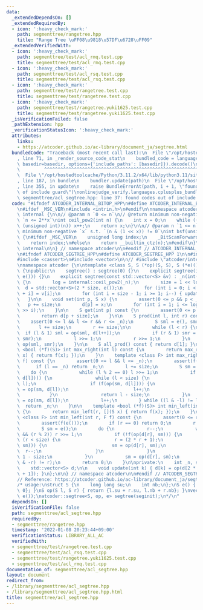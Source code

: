 ```yaml
---
data:
  _extendedDependsOn: []
  _extendedRequiredBy:
  - icon: ':heavy_check_mark:'
    path: segmenttree/rangetree.hpp
    title: "Range Tree \uFF08\u9818\u57DF\u6728\uFF09"
  _extendedVerifiedWith:
  - icon: ':heavy_check_mark:'
    path: segmenttree/test/acl_rmq.test.cpp
    title: segmenttree/test/acl_rmq.test.cpp
  - icon: ':heavy_check_mark:'
    path: segmenttree/test/acl_rsq.test.cpp
    title: segmenttree/test/acl_rsq.test.cpp
  - icon: ':heavy_check_mark:'
    path: segmenttree/test/rangetree.test.cpp
    title: segmenttree/test/rangetree.test.cpp
  - icon: ':heavy_check_mark:'
    path: segmenttree/test/rangetree.yuki1625.test.cpp
    title: segmenttree/test/rangetree.yuki1625.test.cpp
  _isVerificationFailed: false
  _pathExtension: hpp
  _verificationStatusIcon: ':heavy_check_mark:'
  attributes:
    links:
    - https://atcoder.github.io/ac-library/document_ja/segtree.html
  bundledCode: "Traceback (most recent call last):\n  File \"/opt/hostedtoolcache/Python/3.11.2/x64/lib/python3.11/site-packages/onlinejudge_verify/documentation/build.py\"\
    , line 71, in _render_source_code_stat\n    bundled_code = language.bundle(stat.path,\
    \ basedir=basedir, options={'include_paths': [basedir]}).decode()\n          \
    \         ^^^^^^^^^^^^^^^^^^^^^^^^^^^^^^^^^^^^^^^^^^^^^^^^^^^^^^^^^^^^^^^^^^^^^^^^^^^^^^^^^\n\
    \  File \"/opt/hostedtoolcache/Python/3.11.2/x64/lib/python3.11/site-packages/onlinejudge_verify/languages/cplusplus.py\"\
    , line 187, in bundle\n    bundler.update(path)\n  File \"/opt/hostedtoolcache/Python/3.11.2/x64/lib/python3.11/site-packages/onlinejudge_verify/languages/cplusplus_bundle.py\"\
    , line 355, in update\n    raise BundleErrorAt(path, i + 1, \"found codes out\
    \ of include guard\")\nonlinejudge_verify.languages.cplusplus_bundle.BundleErrorAt:\
    \ segmenttree/acl_segtree.hpp: line 37: found codes out of include guard\n"
  code: "#ifndef ATCODER_INTERNAL_BITOP_HPP\n#define ATCODER_INTERNAL_BITOP_HPP 1\n\
    \n#ifdef _MSC_VER\n#include <intrin.h>\n#endif\n\nnamespace atcoder {\n\nnamespace\
    \ internal {\n\n// @param n `0 <= n`\n// @return minimum non-negative `x` s.t.\
    \ `n <= 2**x`\nint ceil_pow2(int n) {\n    int x = 0;\n    while ((1U << x) <\
    \ (unsigned int)(n)) x++;\n    return x;\n}\n\n// @param n `1 <= n`\n// @return\
    \ minimum non-negative `x` s.t. `(n & (1 << x)) != 0`\nint bsf(unsigned int n)\
    \ {\n#ifdef _MSC_VER\n    unsigned long index;\n    _BitScanForward(&index, n);\n\
    \    return index;\n#else\n    return __builtin_ctz(n);\n#endif\n}\n\n} // namespace\
    \ internal\n\n} // namespace atcoder\n\n#endif // ATCODER_INTERNAL_BITOP_HPP\n\
    \n#ifndef ATCODER_SEGTREE_HPP\n#define ATCODER_SEGTREE_HPP 1\n\n#include <algorithm>\n\
    #include <cassert>\n#include <vector>\n\n// #include \"atcoder/internal_bit\"\n\
    \nnamespace atcoder {\n\ntemplate <class S, S (*op)(S, S), S (*e)()> struct segtree\
    \ {\npublic:\n    segtree() : segtree(0) {}\n    explicit segtree(int n) : segtree(std::vector<S>(n,\
    \ e())) {}\n    explicit segtree(const std::vector<S> &v) : _n(int(v.size()))\
    \ {\n        log = internal::ceil_pow2(_n);\n        size = 1 << log;\n      \
    \  d = std::vector<S>(2 * size, e());\n        for (int i = 0; i < _n; i++) d[size\
    \ + i] = v[i];\n        for (int i = size - 1; i >= 1; i--) { update(i); }\n \
    \   }\n\n    void set(int p, S x) {\n        assert(0 <= p && p < _n);\n     \
    \   p += size;\n        d[p] = x;\n        for (int i = 1; i <= log; i++) update(p\
    \ >> i);\n    }\n\n    S get(int p) const {\n        assert(0 <= p && p < _n);\n\
    \        return d[p + size];\n    }\n\n    S prod(int l, int r) const {\n    \
    \    assert(0 <= l && l <= r && r <= _n);\n        S sml = e(), smr = e();\n \
    \       l += size;\n        r += size;\n\n        while (l < r) {\n          \
    \  if (l & 1) sml = op(sml, d[l++]);\n            if (r & 1) smr = op(d[--r],\
    \ smr);\n            l >>= 1;\n            r >>= 1;\n        }\n        return\
    \ op(sml, smr);\n    }\n\n    S all_prod() const { return d[1]; }\n\n    template\
    \ <bool (*f)(S)> int max_right(int l) const {\n        return max_right(l, [](S\
    \ x) { return f(x); });\n    }\n    template <class F> int max_right(int l, F\
    \ f) const {\n        assert(0 <= l && l <= _n);\n        assert(f(e()));\n  \
    \      if (l == _n) return _n;\n        l += size;\n        S sm = e();\n    \
    \    do {\n            while (l % 2 == 0) l >>= 1;\n            if (!f(op(sm,\
    \ d[l]))) {\n                while (l < size) {\n                    l = (2 *\
    \ l);\n                    if (f(op(sm, d[l]))) {\n                        sm\
    \ = op(sm, d[l]);\n                        l++;\n                    }\n     \
    \           }\n                return l - size;\n            }\n            sm\
    \ = op(sm, d[l]);\n            l++;\n        } while ((l & -l) != l);\n      \
    \  return _n;\n    }\n\n    template <bool (*f)(S)> int min_left(int r) const\
    \ {\n        return min_left(r, [](S x) { return f(x); });\n    }\n    template\
    \ <class F> int min_left(int r, F f) const {\n        assert(0 <= r && r <= _n);\n\
    \        assert(f(e()));\n        if (r == 0) return 0;\n        r += size;\n\
    \        S sm = e();\n        do {\n            r--;\n            while (r > 1\
    \ && (r % 2)) r >>= 1;\n            if (!f(op(d[r], sm))) {\n                while\
    \ (r < size) {\n                    r = (2 * r + 1);\n                    if (f(op(d[r],\
    \ sm))) {\n                        sm = op(d[r], sm);\n                      \
    \  r--;\n                    }\n                }\n                return r +\
    \ 1 - size;\n            }\n            sm = op(d[r], sm);\n        } while ((r\
    \ & -r) != r);\n        return 0;\n    }\n\nprivate:\n    int _n, size, log;\n\
    \    std::vector<S> d;\n\n    void update(int k) { d[k] = op(d[2 * k], d[2 * k\
    \ + 1]); }\n};\n\n} // namespace atcoder\n\n#endif // ATCODER_SEGTREE_HPP\n\n\
    // Reference: https://atcoder.github.io/ac-library/document_ja/segtree.html\n\
    /* usage:\nstruct S {\n    long long su;\n    int nb;\n};\nS e() { return {0,\
    \ 0}; }\nS op(S l, S r) { return {l.su + r.su, l.nb + r.nb}; }\nvector<S> seginit(100000,\
    \ e());\natcoder::segtree<S, op, e> segtree(seginit);\n*/\n"
  dependsOn: []
  isVerificationFile: false
  path: segmenttree/acl_segtree.hpp
  requiredBy:
  - segmenttree/rangetree.hpp
  timestamp: '2022-01-08 20:23:44+09:00'
  verificationStatus: LIBRARY_ALL_AC
  verifiedWith:
  - segmenttree/test/rangetree.test.cpp
  - segmenttree/test/acl_rsq.test.cpp
  - segmenttree/test/rangetree.yuki1625.test.cpp
  - segmenttree/test/acl_rmq.test.cpp
documentation_of: segmenttree/acl_segtree.hpp
layout: document
redirect_from:
- /library/segmenttree/acl_segtree.hpp
- /library/segmenttree/acl_segtree.hpp.html
title: segmenttree/acl_segtree.hpp
---
```

